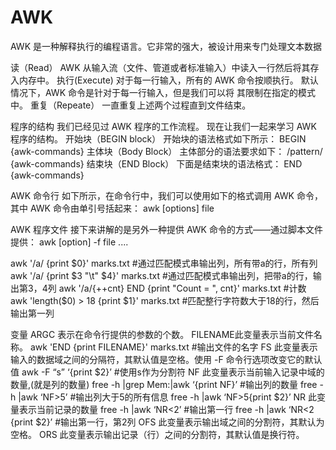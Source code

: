 # AWK

AWK 是一种解释执行的编程语言。它非常的强大，被设计用来专门处理文本数据

读（Read） AWK 从输入流（文件、管道或者标准输入）中读入一行然后将其存入内存中。 
执行(Execute) 对于每一行输入，所有的 AWK 命令按顺执行。 默认情况下，AWK 命令是针对于每一行输入，但是我们可以将 其限制在指定的模式中。
重复（Repeate） 一直重复上述两个过程直到文件结束。

程序的结构 我们已经见过 AWK 程序的工作流程。 现在让我们一起来学习 AWK 程序的结构。
开始块（BEGIN block） 开始块的语法格式如下所示： BEGIN {awk-commands}
主体块（Body Block） 主体部分的语法要求如下： /pattern/ {awk-commands}
结束块（END Block） 下面是结束块的语法格式： END {awk-commands}

AWK 命令行 如下所示，在命令行中，我们可以使用如下的格式调用 AWK 命令，其中 AWK 命令由单引号括起来： 
awk [options] file 

AWK 程序文件 接下来讲解的是另外一种提供 AWK 命令的方式——通过脚本文件提供： 
awk [option] -f file ....

awk '/a/ {print $0}' marks.txt #通过匹配模式串输出列，所有带a的行，所有列
awk '/a/ {print $3 "\t" $4}' marks.txt #通过匹配模式串输出列，把带a的行，输出第3，4列
awk '/a/{++cnt} END {print "Count = ", cnt}' marks.txt  #计数
awk 'length($0) > 18 {print $1}' marks.txt #匹配整行字符数大于18的行，然后输出第一列

变量
ARGC 表示在命令行提供的参数的个数。
FILENAME此变量表示当前文件名称。
awk 'END {print FILENAME}' marks.txt    #输出文件的名字
FS 此变量表示输入的数据域之间的分隔符，其默认值是空格。使用 -F 命令行选项改变它的默认值
awk -F “s” ‘{print $2}’   #使用s作为分割符
NF 此变量表示当前输入记录中域的数量,(就是列的数量)
free -h |grep Mem:|awk ‘{print NF}’ #输出列的数量
free -h |awk ‘NF>5’ #输出列大于5的所有信息
free -h |awk ‘NF>5{print $2}’
NR 此变量表示当前记录的数量
free -h |awk ‘NR<2’   #输出第一行
free -h |awk ‘NR<2 {print $2}’   #输出第一行，第2列
OFS 此变量表示输出域之间的分割符，其默认为空格。
ORS 此变量表示输出记录（行）之间的分割符，其默认值是换行符。